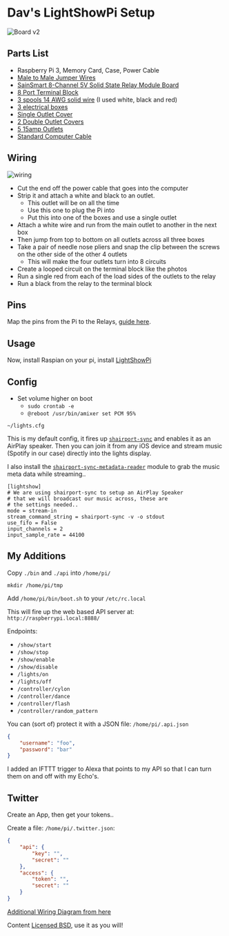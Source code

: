 Dav's LightShowPi Setup
=======================

![Board v2](lightshow-board.png?raw=true "Board v2")

Parts List
----------

* Raspberry Pi 3, Memory Card, Case, Power Cable
* [Male to Male Jumper Wires](http://a.co/eib2iWj)
* [SainSmart 8-Channel 5V Solid State Relay Module Board](http://a.co/4ZzxAcb)
* [8 Port Terminal Block](http://a.co/hs2jNlu)
* [3 spools 14 AWG solid wire](http://a.co/1X2Rdgd) (I used white, black and red)
* [3 electrical boxes](http://a.co/f1oh1xX)
* [Single Outlet Cover]( http://a.co/c8Ct4bO)
* [2 Double Outlet Covers](http://a.co/iz03UIc)
* [5 15amp Outlets](http://a.co/e8S6LzU)
* [Standard Computer Cable](http://a.co/7MdolDQ)


Wiring
------

![wiring](wiring.png?raw=true "wiring")

* Cut the end off the power cable that goes into the computer
* Strip it and attach a white and black to an outlet.
  * This outlet will be on all the time
  * Use this one to plug the Pi into
  * Put this into one of the boxes and use a single outlet
* Attach a white wire and run from the main outlet to another in the next box
* Then jump from top to bottom on all outlets across all three boxes
* Take a pair of needle nose pliers and snap the clip between the screws on the other side of the other 4 outlets
  * This will make the four outlets turn into 8 circuits
* Create a looped circuit on the terminal block like the photos
* Run a single red from each of the load sides of the outlets to the relay
* Run a black from the relay to the terminal block

Pins
----

Map the pins from the Pi to the Relays, [guide here](https://bitbucket.org/togiles/lightshowpi/src/master/config/defaults.cfg?fileviewer=file-view-default#defaults.cfg-104:127).

Usage
-----

Now, install Raspian on your pi, install [LightShowPi](http://lightshowpi.org/)

Config
------

* Set volume higher on boot
  * `sudo crontab -e`
  * `@reboot /usr/bin/amixer set PCM 95%`

`~/lights.cfg`

This is my default config, it fires up [`shairport-sync`](https://github.com/mikebrady/shairport-sync) and enables it as an AirPlay speaker. Then you 
can join it from any iOS device and stream music (Spotify in our case) directly into the lights display.

I also install the [`shairport-sync-metadata-reader`](https://github.com/mikebrady/shairport-sync-metadata-reader) module to grab the music
meta data while streaming..

```
[lightshow]
# We are using shairport-sync to setup an AirPlay Speaker
# that we will broadcast our music across, these are
# the settings needed..
mode = stream-in
stream_command_string = shairport-sync -v -o stdout
use_fifo = False
input_channels = 2
input_sample_rate = 44100

```

My Additions
------------

Copy `./bin` and `./api` into `/home/pi/`

`mkdir /home/pi/tmp`

Add `/home/pi/bin/boot.sh` to your `/etc/rc.local`

This will fire up the web based API server at: `http://raspberrypi.local:8888/`

Endpoints:

* `/show/start`
* `/show/stop`
* `/show/enable`
* `/show/disable`
* `/lights/on`
* `/lights/off`
* `/controller/cylon`
* `/controller/dance`
* `/controller/flash`
* `/controller/random_pattern`

You can (sort of) protect it with a JSON file: `/home/pi/.api.json`

```json
{
    "username": "foo",
    "password": "bar"
}
```

I added an IFTTT trigger to Alexa that points to my API so that I can turn them on and off with my Echo's.

Twitter
-------

Create an App, then get your tokens..

Create a file: `/home/pi/.twitter.json`:

```json
{
    "api": {
        "key": "",
        "secret": ""
    },
    "access": {
        "token": "",
        "secret": ""
    }
}
```


[Additional Wiring Diagram from here](https://www.dropbox.com/s/tamanbq64qid30b/LightshowPi-Configandwire.docx?dl=0)

Content [Licensed BSD](LICENSE), use it as you will!
